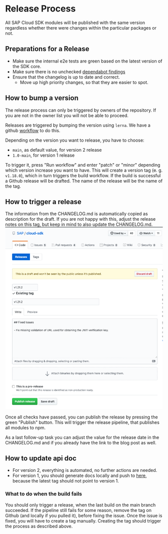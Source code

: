 # Release Process

All SAP Cloud SDK modules will be published with the same version regardless whether there were changes within the particular packages or not.

## Preparations for a Release

- Make sure the internal e2e tests are green based on the latest version of the SDK core.
- Make sure there is no unchecked [dependabot findings](https://github.com/SAP/cloud-sdk-js/security/dependabot)
- Ensure that the changelog is up to date and correct.
  - Move up high priority changes, so that they are easier to spot.

## How to bump a version

The release process can only be triggered by owners of the repository.
If you are not in the owner list you will not be able to proceed.

Releases are triggered by bumping the version using `lerna`.
We have a github [workflow](https://github.com/SAP/cloud-sdk-js/actions/workflows/bump.yml?query=workflow%3Abump) to do this.

Depending on the version you want to release, you have to choose:

- `main`, as default value, for version 2 release
- `1.0-main`, for version 1 release

To trigger it, press "Run workflow" and enter "patch" or "minor" depending which version increase you want to have.
This will create a version tag (e. g. `v1.18.0`), which in turn triggers the build workflow.
If the build is successful a Github release will be drafted.
The name of the release will be the name of the tag.

## How to trigger a release

The information from the CHANGELOG.md is automatically copied as description for the draft.
If you are not happy with this, adjust the release notes on this tag, but keep in mind to also update the CHANGELOG.md.
![Adjust release notes](../img/adjust-notes.png)

Once all checks have passed, you can publish the release by pressing the green "Publish" button.
This will trigger the release pipeline, that publishes all modules to npm.

As a last follow-up task you can adjust the value for the release date in the CHANGELOG.md and if you already have the link to the blog post as well.

## How to update api doc

- For version 2, everything is automated, no further actions are needed.
- For version 1, you should generate docs locally and push to [here](https://github.com/SAP/cloud-sdk-js/tree/main/docs/api), because the latest tag should not point to version 1.

### What to do when the build fails

You should only trigger a release, when the last build on the main branch succeeded.
If the pipeline still fails for some reason, remove the tag on Github (and locally if you pulled it), before fixing the issue.
Once the issue is fixed, you will have to create a tag manually.
Creating the tag should trigger the process as described above.
